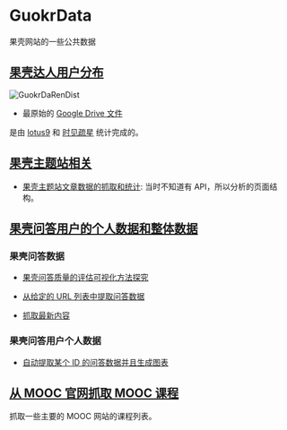 GuokrData
=========

果壳网站的一些公共数据



## [果壳达人用户分布](https://github.com/GuokrUnion/GuokrData/tree/master/GuokrUsers)

![GuokrDaRenDist](https://raw.github.com/GuokrUnion/GuokrData/master/warehouse/image/GuokrDaRenDist.png)

* 最原始的 [Google Drive 文件](https://docs.google.com/spreadsheet/ccc?key=0ArT0SDdPDm_7dE9qMExQN2U2eHZPVzJMWTBKVnhMU2c&usp=sharing)

是由 [lotus9](http://www.guokr.com/i/2063735696/) 和 [时见疏星](http://www.guokr.com/i/1769480175/) 统计完成的。


## [果壳主题站相关](https://github.com/GuokrUnion/GuokrData/tree/master/GuokrSites)

* [果壳主题站文章数据的抓取和统计](https://github.com/GuokrUnion/GuokrData/tree/master/GuokrSites/GuokrArticle): 当时不知道有 API，所以分析的页面结构。


## [果壳问答用户的个人数据和整体数据](https://github.com/GuokrUnion/GuokrData/tree/master/GuokrQA)


### 果壳问答数据

* [果壳问答质量的评估可视化方法探究](https://github.com/GuokrUnion/GuokrData/blob/master/GuokrQA/QAEvaluation.nb)

* [从给定的 URL 列表中提取问答数据](https://github.com/GuokrUnion/GuokrData/tree/master/GuokrQA/ExtractQAFromLists)
* [抓取最新内容](https://github.com/GuokrUnion/GuokrData/tree/master/GuokrQA/UnAnsweredQ48)

### 果壳问答用户个人数据

* [自动提取某个 ID 的问答数据并且生成图表](https://github.com/GuokrUnion/GuokrData/tree/master/GuokrQA/UserAnswersGuokr)


## [从 MOOC 官网抓取 MOOC 课程](https://github.com/GuokrUnion/GuokrData/tree/master/MOOC)

抓取一些主要的 MOOC 网站的课程列表。

